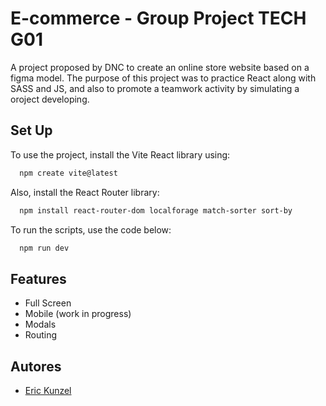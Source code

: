 # E-commerce - Group Project TECH G01

A project proposed by DNC to create an online store website based on a figma model.
The purpose of this project was to practice React along with SASS and JS, and also to promote a teamwork activity by simulating a oroject developing.


## Set Up

To use the project, install the Vite React library using:

```bash
  npm create vite@latest
```
    
Also, install the React Router library:
```bash
  npm install react-router-dom localforage match-sorter sort-by
```
To run the scripts, use the code below:
```bash
  npm run dev
```
## Features

- Full Screen
- Mobile (work in progress)
- Modals
- Routing


## Autores

- [Eric Kunzel](https://www.github.com/kunzeleric)

